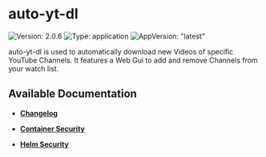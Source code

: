 # auto-yt-dl

![Version: 2.0.6](https://img.shields.io/badge/Version-2.0.6-informational?style=flat-square) ![Type: application](https://img.shields.io/badge/Type-application-informational?style=flat-square) ![AppVersion: "latest"](https://img.shields.io/badge/AppVersion-"latest"-informational?style=flat-square)

auto-yt-dl is used to automatically download new Videos of specific YouTube Channels. It features a Web Gui to add and remove Channels from your watch list.

## Available Documentation

- [**Changelog**](CHANGELOG)

- [**Container Security**](container-security)

- [**Helm Security**](helm-security)

